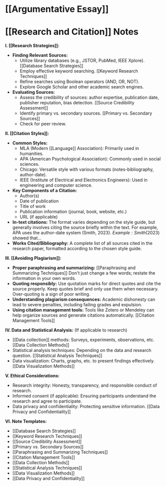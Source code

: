 # [[Argumentative Essay]]
# [[Research and Citation]] Notes

**I. [[Research Strategies]]:**

*   **Finding Relevant Sources:**
    *   Utilize library databases (e.g., JSTOR, PubMed, IEEE Xplore).  [[Database Search Strategies]]
    *   Employ effective keyword searching. [[Keyword Research Techniques]]
    *   Refine searches using Boolean operators (AND, OR, NOT).
    *   Explore Google Scholar and other academic search engines.
*   **Evaluating Sources:**
    *   Assess the credibility of sources: author expertise, publication date, publisher reputation, bias detection. [[Source Credibility Assessment]]
    *   Identify primary vs. secondary sources. [[Primary vs. Secondary Sources]]
    *   Check for peer review.


**II. [[Citation Styles]]:**

*   **Common Styles:**
    *   MLA (Modern [[Language]] Association): Primarily used in humanities.
    *   APA (American Psychological Association): Commonly used in social sciences.
    *   Chicago: Versatile style with various formats (notes-bibliography, author-date).
    *   IEEE (Institute of Electrical and Electronics Engineers): Used in engineering and computer science.
*   **Key Components of a Citation:**
    *   Author(s)
    *   Date of publication
    *   Title of work
    *   Publication information (journal, book, website, etc.)
    *   URL (if applicable)
*   **In-text citations:**  The format varies depending on the style guide, but generally involves citing the source briefly within the text.  For example, APA uses the author-date system (Smith, 2023).  $Example: Smith (2023)$ showed that...
*   **Works Cited/Bibliography:** A complete list of all sources cited in the research paper, formatted according to the chosen style guide.


**III. [[Avoiding Plagiarism]]:**

*   **Proper paraphrasing and summarizing:**  [[Paraphrasing and Summarizing Techniques]]  Don't just change a few words; restate the information in your own words.
*   **Quoting responsibly:** Use quotation marks for direct quotes and cite the source properly.  Keep quotes brief and only use them when necessary.  Over-quoting is a sign of poor writing.
*   **Understanding plagiarism consequences:**  Academic dishonesty can lead to severe penalties, including failing grades and expulsion.
*   **Using citation management tools:** Tools like Zotero or Mendeley can help organize sources and generate citations automatically. [[Citation Management Tools]]


**IV.  Data and Statistical Analysis:** (If applicable to research)

*   [[Data collection]] methods:  Surveys, experiments, observations, etc. [[Data Collection Methods]]
*   Statistical analysis techniques: Depending on the data and research question.  [[Statistical Analysis Techniques]]
*   Data visualization: Charts, graphs, etc. to present findings effectively. [[Data Visualization Methods]]


**V. Ethical Considerations:**

*   Research integrity:  Honesty, transparency, and responsible conduct of research.
*   Informed consent (if applicable):  Ensuring participants understand the research and agree to participate.
*   Data privacy and confidentiality: Protecting sensitive information.  [[Data Privacy and Confidentiality]]


**VI. Note Templates:**

* [[Database Search Strategies]]
* [[Keyword Research Techniques]]
* [[Source Credibility Assessment]]
* [[Primary vs. Secondary Sources]]
* [[Paraphrasing and Summarizing Techniques]]
* [[Citation Management Tools]]
* [[Data Collection Methods]]
* [[Statistical Analysis Techniques]]
* [[Data Visualization Methods]]
* [[Data Privacy and Confidentiality]]

